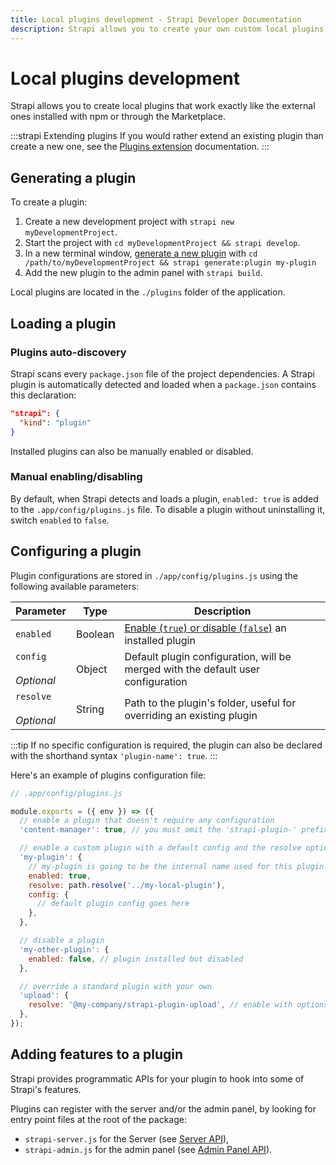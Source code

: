 ```yaml
---
title: Local plugins development - Strapi Developer Documentation
description: Strapi allows you to create your own custom local plugins that will work exactly the same as external ones.
---
```


# Local plugins development

Strapi allows you to create local plugins that work exactly like the external ones installed with npm or through the Marketplace.

:::strapi Extending plugins
If you would rather extend an existing plugin than create a new one, see the [Plugins extension](/developer-docs/latest/development/plugins-extension.md) documentation.
:::
## Generating a plugin

To create a plugin:

1. Create a new development project with `strapi new myDevelopmentProject`.
2. Start the project with `cd myDevelopmentProject && strapi develop`.
3. In a new terminal window, [generate a new plugin](/developer-docs/latest/developer-resources/cli/CLI.md#strapi-generate-plugin) with `cd /path/to/myDevelopmentProject && strapi generate:plugin my-plugin`
4. Add the new plugin to the admin panel with `strapi build`.
<!-- ? is the strapi build required for every plugin, even the server-based-only ones? -->

Local plugins are located in the `./plugins` folder of the application.

<!-- ? is the generator code up-to-date yet? doesn't work for me -->

## Loading a plugin

### Plugins auto-discovery

<!-- TODO: add here or in Strapi plugins intro (docs/developer-docs/latest/development/plugin-customization.md) that plugins installed via npm also have this strapi.kind: "plugin" declaration -->

Strapi scans every `package.json` file of the project dependencies. A Strapi plugin is automatically detected and loaded when a `package.json` contains this declaration:

```json
"strapi": {
  "kind": "plugin"
}
```
<!-- ? is it still true? because I can't find the `strapi.kind` key in the [package.json](https://github.com/strapi/strapi/blob/releases/v4/examples/getstarted/plugins/myplugin/package.json) in our examples/getstarted folder? -->

Installed plugins can also be manually enabled or disabled.

### Manual enabling/disabling

By default, when Strapi detects and loads a plugin, `enabled: true` is added to the `.app/config/plugins.js` file. To disable a plugin without uninstalling it, switch `enabled` to `false`.

## Configuring a plugin

Plugin configurations are stored in `./app/config/plugins.js` using the following available parameters:

<!-- ? do we necessarily need to use path.resolve('…') for the `resolve` key? if yes, how to describe the type of this parameter in the table? -->

| Parameter                   | Type    | Description                                                                            |
| --------------------------- | ------- | -------------------------------------------------------------------------------------- |
| `enabled`                   | Boolean | [Enable (`true`) or disable (`false`)](#manual-enabling-disabling) an installed plugin |
| `config`<br><br>_Optional_  | Object  | Default plugin configuration, will be merged with the default user configuration       |
| `resolve`<br><br>_Optional_ | String  | Path to the plugin's folder, useful for overriding an existing plugin                  |

<!-- ? can we use the `'plugin-name': true` shorthand or should we always use `plugin-name: { enabled: true }`? -->
:::tip
If no specific configuration is required, the plugin can also be declared with the shorthand syntax `'plugin-name': true`.
:::

Here's an example of plugins configuration file:

```js
// .app/config/plugins.js

module.exports = ({ env }) => ({
  // enable a plugin that doesn't require any configuration
  'content-manager': true, // you must omit the 'strapi-plugin-' prefix

  // enable a custom plugin with a default config and the resolve option
  'my-plugin': {
    // my-plugin is going to be the internal name used for this plugin
    enabled: true,
    resolve: path.resolve('../my-local-plugin'),
    config: {
      // default plugin config goes here
    },
  },

  // disable a plugin
  'my-other-plugin': {
    enabled: false, // plugin installed but disabled
  },

  // override a standard plugin with your own
  'upload': {
    resolve: '@my-company/strapi-plugin-upload', // enable with options
  },
});
```

<!-- ? do we need to mention lodash defaultsDeep? -->
<!-- A plugin can provide a default configuration for its plugin that will be merged with the user configuration using lodash `defaultsDeep` function. -->
<!-- ? is the validator function implemented yet? -->
<!-- A plugin can provide a validator function that will validate the plugin configuration (result of user and default config merged). -->

## Adding features to a plugin

Strapi provides programmatic APIs for your plugin to hook into some of Strapi's features.

Plugins can register with the server and/or the admin panel, by looking for entry point files at the root of the package:
  - `strapi-server.js` for the Server (see [Server API](/developer-docs/latest/developer-resources/plugin-api-reference/server.md)),
  - `strapi-admin.js` for the admin panel (see [Admin Panel API](/developer-docs/latest/developer-resources/plugin-api-reference/admin-panel.md)).

